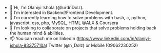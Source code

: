 - 👋 Hi, I’m Olaniyi Ishola (@lurdnDolz).
- 👀 I’m interested in Backend/Frontend Development.
- 🌱 I’m currently learning how to solve problems with bash, c, python, javascript, css, php, MySQL, HTML @ALX & Coursera
- 💞️ I’m looking to collaborate on  projects that solve problems holding back the human mind & abilities.
- 📫 You can reach me on linkedIn (https://www.linkedin.com/in/olaniyi-ishola-83375710a) Twitter (@n_Dolz) or Mobile (09062230252)
